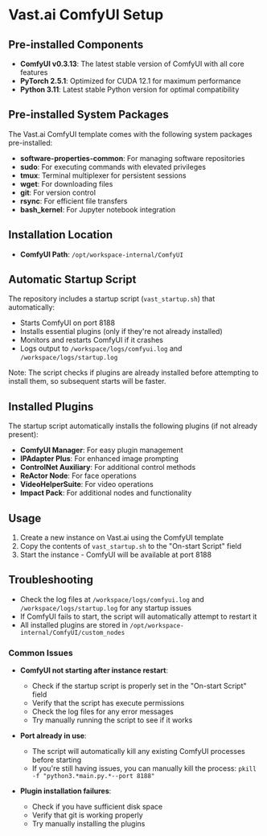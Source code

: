 # Vast.ai ComfyUI Setup

## Pre-installed Components
- **ComfyUI v0.3.13**: The latest stable version of ComfyUI with all core features
- **PyTorch 2.5.1**: Optimized for CUDA 12.1 for maximum performance
- **Python 3.11**: Latest stable Python version for optimal compatibility

## Pre-installed System Packages
The Vast.ai ComfyUI template comes with the following system packages pre-installed:
- **software-properties-common**: For managing software repositories
- **sudo**: For executing commands with elevated privileges
- **tmux**: Terminal multiplexer for persistent sessions
- **wget**: For downloading files
- **git**: For version control
- **rsync**: For efficient file transfers
- **bash_kernel**: For Jupyter notebook integration

## Installation Location
- **ComfyUI Path**: `/opt/workspace-internal/ComfyUI`

## Automatic Startup Script
The repository includes a startup script (`vast_startup.sh`) that automatically:
- Starts ComfyUI on port 8188
- Installs essential plugins (only if they're not already installed)
- Monitors and restarts ComfyUI if it crashes
- Logs output to `/workspace/logs/comfyui.log` and `/workspace/logs/startup.log`

Note: The script checks if plugins are already installed before attempting to install them, so subsequent starts will be faster.

## Installed Plugins
The startup script automatically installs the following plugins (if not already present):
- **ComfyUI Manager**: For easy plugin management
- **IPAdapter Plus**: For enhanced image prompting
- **ControlNet Auxiliary**: For additional control methods
- **ReActor Node**: For face operations
- **VideoHelperSuite**: For video operations
- **Impact Pack**: For additional nodes and functionality

## Usage
1. Create a new instance on Vast.ai using the ComfyUI template
2. Copy the contents of `vast_startup.sh` to the "On-start Script" field
3. Start the instance - ComfyUI will be available at port 8188

## Troubleshooting
- Check the log files at `/workspace/logs/comfyui.log` and `/workspace/logs/startup.log` for any startup issues
- If ComfyUI fails to start, the script will automatically attempt to restart it
- All installed plugins are stored in `/opt/workspace-internal/ComfyUI/custom_nodes`

### Common Issues
- **ComfyUI not starting after instance restart**: 
  - Check if the startup script is properly set in the "On-start Script" field
  - Verify that the script has execute permissions
  - Check the log files for any error messages
  - Try manually running the script to see if it works

- **Port already in use**:
  - The script will automatically kill any existing ComfyUI processes before starting
  - If you're still having issues, you can manually kill the process: `pkill -f "python3.*main.py.*--port 8188"`

- **Plugin installation failures**:
  - Check if you have sufficient disk space
  - Verify that git is working properly
  - Try manually installing the plugins 
